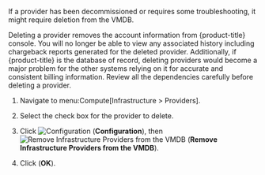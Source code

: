 If a provider has been decommissioned or requires some troubleshooting,
it might require deletion from the VMDB.

Deleting a provider removes the account information from {product-title}
console. You will no longer be able to view any associated history
including chargeback reports generated for the deleted provider.
Additionally, if {product-title} is the database of record, deleting
providers would become a major problem for the other systems relying on
it for accurate and consistent billing information. Review all the
dependencies carefully before deleting a provider.

1.  Navigate to menu:Compute\[Infrastructure \> Providers\].

2.  Select the check box for the provider to delete.

3.  Click ![Configuration](1847.png) (**Configuration**), then ![Remove
    Infrastructure Providers from the VMDB](2098.png) (**Remove
    Infrastructure Providers from the VMDB**).

4.  Click (**OK**).
